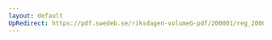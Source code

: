 ```yaml
---
layout: default
UpRedirect: https://pdf.swedeb.se/riksdagen-volumeG-pdf/200001/reg_200001/reg_200001_0140.pdf
---
```

